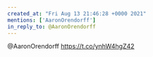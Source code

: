```yaml
---
created_at: "Fri Aug 13 21:46:28 +0000 2021"
mentions: ['AaronOrendorff']
in_reply_to: @AaronOrendorff
---
```


@AaronOrendorff https://t.co/ynhW4hgZ42